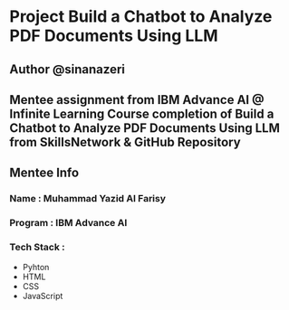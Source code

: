 # Project Build a Chatbot to Analyze PDF Documents Using LLM

## Author @sinanazeri

## Mentee assignment from IBM Advance AI @ Infinite Learning Course completion of Build a Chatbot to Analyze PDF Documents Using LLM from SkillsNetwork & GitHub Repository

## Mentee Info

### Name : Muhammad Yazid Al Farisy
### Program : IBM Advance AI
### Tech Stack :
- Pyhton
- HTML
- CSS
- JavaScript
